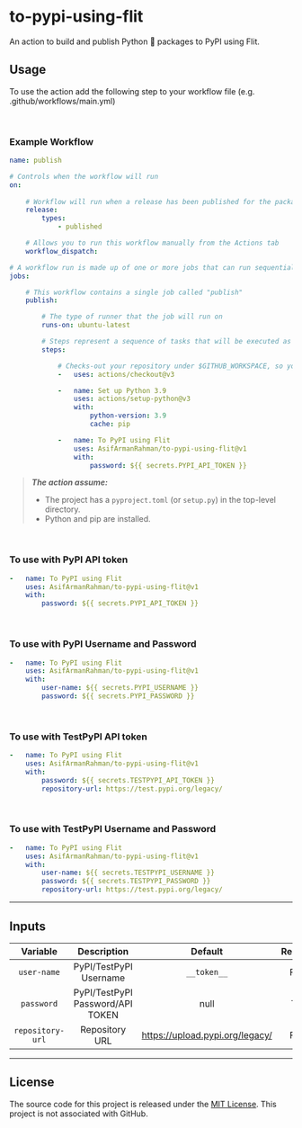 # to-pypi-using-flit
 An action to build and publish Python 🐍 packages to PyPI using Flit.

## Usage

To use the action add the following step to your workflow file (e.g. .github/workflows/main.yml)

<br>

### Example Workflow

```yaml
name: publish

# Controls when the workflow will run
on:
    
    # Workflow will run when a release has been published for the package
    release:
        types:
            - published

    # Allows you to run this workflow manually from the Actions tab
    workflow_dispatch:

# A workflow run is made up of one or more jobs that can run sequentially or in parallel
jobs:

    # This workflow contains a single job called "publish"
    publish:

        # The type of runner that the job will run on
        runs-on: ubuntu-latest

        # Steps represent a sequence of tasks that will be executed as part of the job
        steps:

            # Checks-out your repository under $GITHUB_WORKSPACE, so your job can access it
            -   uses: actions/checkout@v3

            -   name: Set up Python 3.9
                uses: actions/setup-python@v3
                with:
                    python-version: 3.9
                    cache: pip

            -   name: To PyPI using Flit
                uses: AsifArmanRahman/to-pypi-using-flit@v1
                with:
                    password: ${{ secrets.PYPI_API_TOKEN }}

```

> **_The action assume:_**
> * The project has a `pyproject.toml` (or `setup.py`) in the top-level directory.
> * Python and pip are installed.


<br>

### To use with PyPI API token

```yaml
-   name: To PyPI using Flit
    uses: AsifArmanRahman/to-pypi-using-flit@v1
    with:
        password: ${{ secrets.PYPI_API_TOKEN }}
```

<br>

### To use with PyPI Username and Password

```yaml
-   name: To PyPI using Flit
    uses: AsifArmanRahman/to-pypi-using-flit@v1
    with:
        user-name: ${{ secrets.PYPI_USERNAME }}
        password: ${{ secrets.PYPI_PASSWORD }}
```

<br>

### To use with TestPyPI API token

```yaml
-   name: To PyPI using Flit
    uses: AsifArmanRahman/to-pypi-using-flit@v1
    with:
        password: ${{ secrets.TESTPYPI_API_TOKEN }}
        repository-url: https://test.pypi.org/legacy/
```

<br>

### To use with TestPyPI Username and Password

```yaml
-   name: To PyPI using Flit
    uses: AsifArmanRahman/to-pypi-using-flit@v1
    with:
        user-name: ${{ secrets.TESTPYPI_USERNAME }}
        password: ${{ secrets.TESTPYPI_PASSWORD }}
        repository-url: https://test.pypi.org/legacy/
```

---

## Inputs

|     Variable     |           Description            |             Default             | Required |
|:----------------:|:--------------------------------:|:-------------------------------:|:--------:|
|   `user-name`    |      PyPI/TestPyPI Username      |           `__token__`           |  False   | 
|    `password`    | PyPI/TestPyPI Password/API TOKEN |              null               |   True   |
| `repository-url` |          Repository URL          | https://upload.pypi.org/legacy/ |  False   |

---


## License

The source code for this project is released under the [MIT License](/LICENSE). This project is not associated with GitHub.
